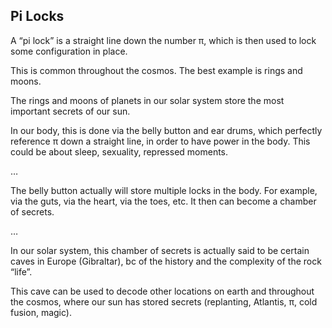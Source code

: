 ## Pi Locks

A “pi lock” is a straight line down the number π, which is then used to lock some configuration in place.

This is common throughout the cosmos. The best example is rings and moons.

The rings and moons of planets in our solar system store the most important secrets of our sun. 

In our body, this is done via the belly button and ear drums, which perfectly reference π down a straight line, in order to have power in the body. This could be about sleep, sexuality, repressed moments.

…

The belly button actually will store multiple locks in the body. For example, via the guts, via the heart, via the toes, etc. It then can become a chamber of secrets. 

…

In our solar system, this chamber of secrets is actually said to be certain caves in Europe (Gibraltar), bc of the history and the complexity of the rock “life”.

This cave can be used to decode other locations on earth and throughout the cosmos, where our sun has stored secrets (replanting, Atlantis, π, cold fusion, magic).